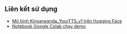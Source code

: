 ## Liên kết sử dụng

- [Mô hình Kinyarwanda_YourTTS_v1 trên Hugging Face](https://huggingface.co/DigitalUmuganda/Kinyarwanda_YourTTS_v1/tree/main)
- [Notebook Google Colab chạy demo](https://colab.research.google.com/drive/1v9V58EGJ3nfprcms573o6n95UdxESzUE#scrollTo=0xS1ryPlJLln)
